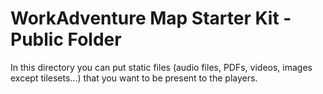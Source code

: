 # WorkAdventure Map Starter Kit - Public Folder

In this directory you can put static files (audio files, PDFs, videos, images except tilesets...) that you want to be present to the players.

